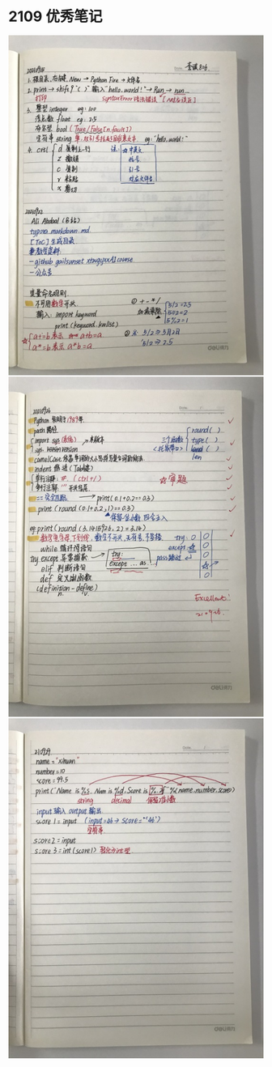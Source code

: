 # 2109 优秀笔记

<img src="./pic/1.jpg" alt="avatar" style="zoom:100%;" align = center/>

<img src="./pic/2.jpg" alt="avatar" style="zoom:100%;" align = center/>

<img src="./pic/3.jpg" alt="avatar" style="zoom:100%;" align = center/>